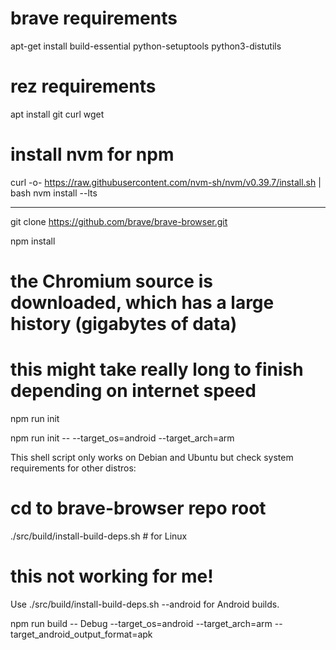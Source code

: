 # brave requirements 
apt-get install build-essential python-setuptools python3-distutils 

# rez requirements
apt install git curl wget



# install nvm for npm 
curl -o- https://raw.githubusercontent.com/nvm-sh/nvm/v0.39.7/install.sh | bash
nvm install --lts

---

git clone https://github.com/brave/brave-browser.git

npm install

# the Chromium source is downloaded, which has a large history (gigabytes of data)
# this might take really long to finish depending on internet speed

npm run init


npm run init -- --target_os=android --target_arch=arm


This shell script only works on Debian and Ubuntu but check system requirements for other distros:
# cd to brave-browser repo root
./src/build/install-build-deps.sh # for Linux

# this not working for me!
Use ./src/build/install-build-deps.sh --android for Android builds.


npm run build -- Debug --target_os=android --target_arch=arm --target_android_output_format=apk
